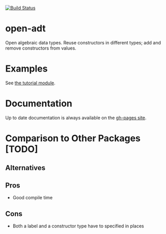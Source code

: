 [![Build Status](https://travis-ci.org/woehr/open-adt.svg?branch=master)](
https://travis-ci.org/woehr/open-adt)

# open-adt
Open algebraic data types. Reuse constructors in different types; add and
remove constructors from values.

# Examples
See [the tutorial module](https://woehr.github.io/open-adt/open-adt-tutorial-1.1/Data-OpenADT-Tutorial.html).

# Documentation
Up to date documentation is always available on the [gh-pages site](https://woehr.github.io/open-adt).

# Comparison to Other Packages [TODO]

## Alternatives

## Pros
- Good compile time

## Cons
- Both a label and a constructor type have to specified in places
